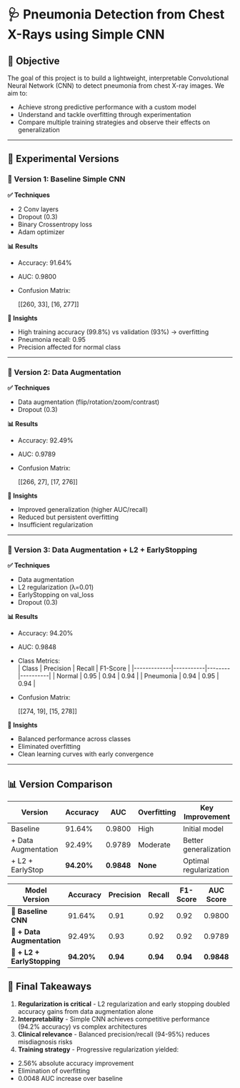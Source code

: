 # 🩺 Pneumonia Detection from Chest X-Rays using Simple CNN

## 📌 Objective

The goal of this project is to build a lightweight, interpretable Convolutional Neural Network (CNN) to detect pneumonia from chest X-ray images. We aim to:

- Achieve strong predictive performance with a custom model
- Understand and tackle overfitting through experimentation
- Compare multiple training strategies and observe their effects on generalization

---

## 🔬 Experimental Versions

### 🔁 Version 1: Baseline Simple CNN
**✅ Techniques**  
- 2 Conv layers  
- Dropout (0.3)  
- Binary Crossentropy loss  
- Adam optimizer  

**📊 Results**  
- Accuracy: 91.64%  
- AUC: 0.9800  
- Confusion Matrix:  

  [[260, 33],
  [16, 277]]
  
**📌 Insights**  
- High training accuracy (99.8%) vs validation (93%) → overfitting  
- Pneumonia recall: 0.95  
- Precision affected for normal class  

---

### 🔁 Version 2: Data Augmentation
**✅ Techniques**  
- Data augmentation (flip/rotation/zoom/contrast)  
- Dropout (0.3)  

**📊 Results**  
- Accuracy: 92.49%  
- AUC: 0.9789  
- Confusion Matrix:

  [[266, 27],
  [17, 276]]

**📌 Insights**  
- Improved generalization (higher AUC/recall)  
- Reduced but persistent overfitting  
- Insufficient regularization  

---

### 🔁 Version 3: Data Augmentation + L2 + EarlyStopping
**✅ Techniques**  
- Data augmentation  
- L2 regularization (λ=0.01)  
- EarlyStopping on val_loss  
- Dropout (0.3)  

**📊 Results**  
- Accuracy: 94.20%  
- AUC: 0.9848  
- Class Metrics:  
| Class       | Precision | Recall | F1-Score |
|-------------|-----------|--------|----------|
| Normal      | 0.95      | 0.94   | 0.94     |
| Pneumonia   | 0.94      | 0.95   | 0.94     |  

- Confusion Matrix:

  [[274, 19],
  [15, 278]]

**📌 Insights**  
- Balanced performance across classes  
- Eliminated overfitting  
- Clean learning curves with early convergence  

---

## 📊 Version Comparison
| Version             | Accuracy | AUC    | Overfitting | Key Improvement          |
|---------------------|----------|--------|-------------|--------------------------|
| Baseline           | 91.64%   | 0.9800 | High        | Initial model           |
| + Data Augmentation| 92.49%   | 0.9789 | Moderate    | Better generalization   |
| + L2 + EarlyStop   | **94.20%** | **0.9848** | **None** | Optimal regularization |

| **Model Version**           | **Accuracy** | **Precision** | **Recall** | **F1-Score** | **AUC Score** |
| --------------------------- | ------------ | ------------- | ---------- | ------------ | ------------- |
| 🔹 **Baseline CNN**         | 91.64%       | 0.91          | 0.92       | 0.92         | 0.9800        |
| 🔹 **+ Data Augmentation**  | 92.49%       | 0.93          | 0.92       | 0.92         | 0.9789        |
| 🔹 **+ L2 + EarlyStopping** | **94.20%**   | **0.94**      | **0.94**   | **0.94**     | **0.9848**    |


## 📌 Final Takeaways
1. **Regularization is critical** - L2 regularization and early stopping doubled accuracy gains from data augmentation alone  
2. **Interpretability** - Simple CNN achieves competitive performance (94.2% accuracy) vs complex architectures  
3. **Clinical relevance** - Balanced precision/recall (94-95%) reduces misdiagnosis risks  
4. **Training strategy** - Progressive regularization yielded:  
 - 2.56% absolute accuracy improvement  
 - Elimination of overfitting  
 - 0.0048 AUC increase over baseline  


